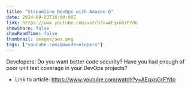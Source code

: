 ```yaml
---
title: "Streamline DevOps with Amazon Q"
date: 2024-09-03T16:00:08Z
link: https://www.youtube.com/watch?v=AEqxnGrFYdo
showShare: false
showReadTime: false
thumbnail: images/aws.png
tags: ["youtube.com/@awsdevelopers"]
---
```

Developers! Do you want better code security? Have you had enough of poor unit test coverage in your DevOps projects?

- Link to article: https://www.youtube.com/watch?v=AEqxnGrFYdo